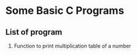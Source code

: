 # Some Basic C Programs 

## List of program 
1. Function to print multiplication table of a number
